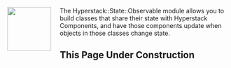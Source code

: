 
<img align="left" width="100" height="100" style="margin-right: 20px" src="https://github.com/hyperstack-org/hyperstack/blob/edge/docs/wip.png?raw=true" /> The Hyperstack::State::Observable module allows you to build classes that share their state with Hyperstack Components, and have those components update when objects in those classes change state.

## This Page Under Construction
